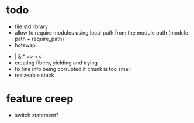 # todo

 + file std library
 + allow to require modules using local path from the module path (module path + require_path)
 + hotswap

* | & ^ >> <<
* creating fibers, yielding and trying
* fix line info being corrupted if chunk is too small
* resizeable stack

# feature creep

* switch statement?